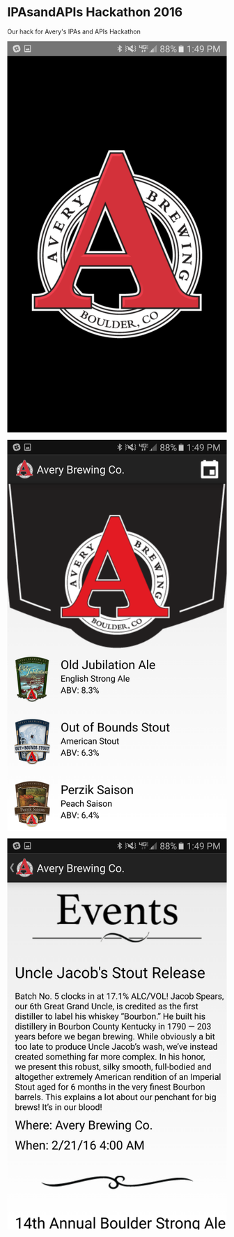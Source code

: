 # IPAsandAPIs Hackathon 2016

Our hack for Avery's IPAs and APIs Hackathon

![screenshot](screenshot1.png)

![screenshot](screenshot2.png)

![screenshot](screenshot3.png)
